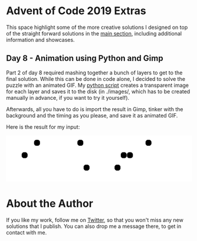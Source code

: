 # Advent of Code 2019 Extras
This space highlight some of the more creative solutions I designed on top of the straight forward solutions in the [main section](../README.md), including additional information and showcases.

## Day 8 - Animation using Python and Gimp

Part 2 of day 8 required mashing together a bunch of layers to get to the final solution. While this can be done in code alone, I decided to solve the puzzle with an animated GIF. My [python script](../2019_08_animation.py) creates a transparent image for each layer and saves it to the disk (in ./images/, which has to be created manually in advance, if you want to try it yourself).

Afterwards, all you have to do is import the result in Gimp, tinker with the background and the timing as you please, and save it as animated GIF.

Here is the result for my input:

<p align="center"><img src="./day_8_bios.gif"></p>

# About the Author

If you like my work, follow me on [Twitter](https://twitter.com/Dementophobia), so that you won't miss any new solutions that I publish. You can also drop me a message there, to get in contact with me.